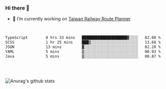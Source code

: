 ### Hi there 👋

- 🔭 I’m currently working on [Taiwan Railway Route Planner](https://github.com/Taiwan-Railway-Route-Planner)

<br/>

<!--START_SECTION:waka-->

```txt
TypeScript        8 hrs 33 mins   ████████████████████▓░░░░   82.08 %
SCSS              1 hr 25 mins    ███▒░░░░░░░░░░░░░░░░░░░░░   13.68 %
JSON              13 mins         ▓░░░░░░░░░░░░░░░░░░░░░░░░   02.20 %
YAML              5 mins          ▒░░░░░░░░░░░░░░░░░░░░░░░░   00.93 %
Java              5 mins          ▒░░░░░░░░░░░░░░░░░░░░░░░░   00.87 %
```

<!--END_SECTION:waka-->

<br/>
<br/>

![Anurag's github stats](https://github-readme-stats.vercel.app/api?username=DepickereSven&show_icons=true&theme=tokyonight)



<!--
**DepickereSven/DepickereSven** is a ✨ _special_ ✨ repository because its `README.md` (this file) appears on your GitHub profile.

Here are some ideas to get you started:

- 🔭 I’m currently working on ...
- 🌱 I’m currently learning ...
- 👯 I’m looking to collaborate on ...
- 🤔 I’m looking for help with ...
- 💬 Ask me about ...
- 📫 How to reach me: ...
- 😄 Pronouns: ...
- ⚡ Fun fact: ...
-->
